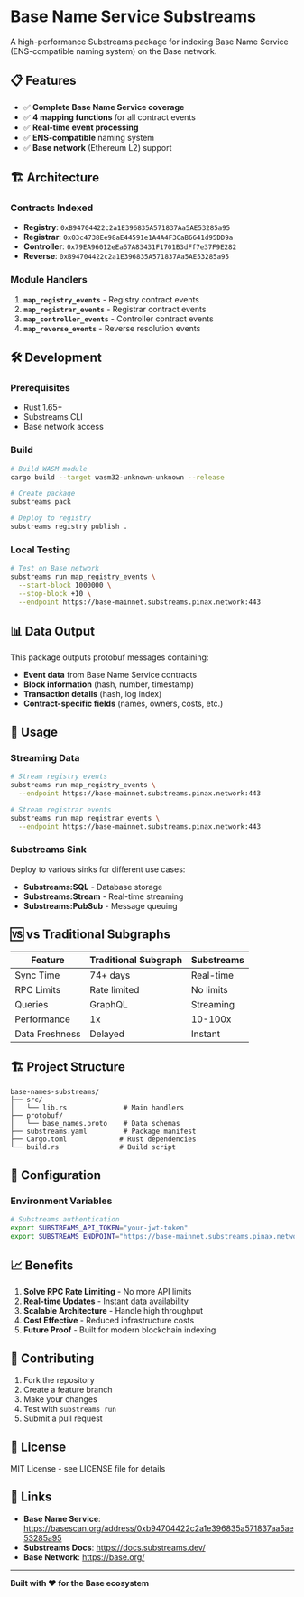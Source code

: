 # Base Name Service Substreams

A high-performance Substreams package for indexing Base Name Service (ENS-compatible naming system) on the Base network.


## 📋 Features

- ✅ **Complete Base Name Service coverage**
- ✅ **4 mapping functions** for all contract events
- ✅ **Real-time event processing**
- ✅ **ENS-compatible** naming system
- ✅ **Base network** (Ethereum L2) support

## 🏗️ Architecture

### Contracts Indexed
- **Registry**: `0xB94704422c2a1E396835A571837Aa5AE53285a95`
- **Registrar**: `0x03c4738Ee98aE44591e1A4A4F3CaB6641d95DD9a`
- **Controller**: `0x79EA96012eEa67A83431F1701B3dFf7e37F9E282`
- **Reverse**: `0xB94704422c2a1E396835A571837Aa5AE53285a95`

### Module Handlers
1. **`map_registry_events`** - Registry contract events
2. **`map_registrar_events`** - Registrar contract events  
3. **`map_controller_events`** - Controller contract events
4. **`map_reverse_events`** - Reverse resolution events

## 🛠️ Development

### Prerequisites
- Rust 1.65+
- Substreams CLI
- Base network access

### Build
```bash
# Build WASM module
cargo build --target wasm32-unknown-unknown --release

# Create package
substreams pack

# Deploy to registry
substreams registry publish .
```

### Local Testing
```bash
# Test on Base network
substreams run map_registry_events \
  --start-block 1000000 \
  --stop-block +10 \
  --endpoint https://base-mainnet.substreams.pinax.network:443
```

## 📊 Data Output

This package outputs protobuf messages containing:
- **Event data** from Base Name Service contracts
- **Block information** (hash, number, timestamp)
- **Transaction details** (hash, log index)
- **Contract-specific fields** (names, owners, costs, etc.)

## 🔄 Usage

### Streaming Data
```bash
# Stream registry events
substreams run map_registry_events \
  --endpoint https://base-mainnet.substreams.pinax.network:443

# Stream registrar events  
substreams run map_registrar_events \
  --endpoint https://base-mainnet.substreams.pinax.network:443
```

### Substreams Sink
Deploy to various sinks for different use cases:
- **Substreams:SQL** - Database storage
- **Substreams:Stream** - Real-time streaming
- **Substreams:PubSub** - Message queuing

## 🆚 vs Traditional Subgraphs

| Feature | Traditional Subgraph | Substreams |
|---------|---------------------|------------|
| Sync Time | 74+ days | Real-time |
| RPC Limits | Rate limited | No limits |
| Queries | GraphQL | Streaming |
| Performance | 1x | 10-100x |
| Data Freshness | Delayed | Instant |

## 🏗️ Project Structure

```
base-names-substreams/
├── src/
│   └── lib.rs              # Main handlers
├── protobuf/
│   └── base_names.proto    # Data schemas
├── substreams.yaml         # Package manifest
├── Cargo.toml             # Rust dependencies
└── build.rs               # Build script
```

## 🔧 Configuration

### Environment Variables
```bash
# Substreams authentication
export SUBSTREAMS_API_TOKEN="your-jwt-token"
export SUBSTREAMS_ENDPOINT="https://base-mainnet.substreams.pinax.network:443"
```

## 📈 Benefits

1. **Solve RPC Rate Limiting** - No more API limits
2. **Real-time Updates** - Instant data availability
3. **Scalable Architecture** - Handle high throughput
4. **Cost Effective** - Reduced infrastructure costs
5. **Future Proof** - Built for modern blockchain indexing

## 🤝 Contributing

1. Fork the repository
2. Create a feature branch
3. Make your changes
4. Test with `substreams run`
5. Submit a pull request

## 📄 License

MIT License - see LICENSE file for details

## 🔗 Links

- **Base Name Service**: https://basescan.org/address/0xb94704422c2a1e396835a571837aa5ae53285a95
- **Substreams Docs**: https://docs.substreams.dev/
- **Base Network**: https://base.org/

---

**Built with ❤️ for the Base ecosystem** 
